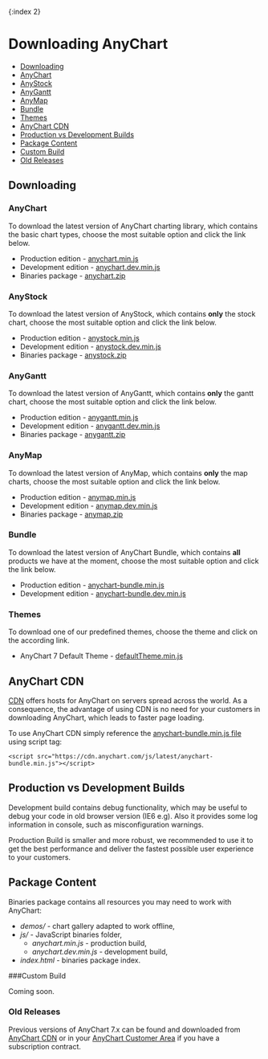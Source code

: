 {:index 2}
# Downloading AnyChart

* [Downloading](#downloading)
 * [AnyChart](#anychart)
 * [AnyStock](#anystock)
 * [AnyGantt](#anygantt)
 * [AnyMap](#anymap)
 * [Bundle](#bundle)
 * [Themes](#themes)
* [AnyChart CDN](#anychart_cdn)
* [Production vs Development Builds](#production_vs_development_builds)
* [Package Content](#package_content)
* [Custom Build](#custom_build)
* [Old Releases](#old_releases)

## Downloading

### AnyChart

To download the latest version of AnyChart charting library, which contains the basic chart types, choose the most suitable option and click the link below.
* Production edition - [anychart.min.js](https://static.anychart.com/cdn/js/latest/anychart.min.js?download)
* Development edition - [anychart.dev.min.js](https://static.anychart.com/cdn/js/latest/anychart.dev.min.js?download)
* Binaries package - [anychart.zip](https://static.anychart.com/cdn/binaries-package/latest/anychart.zip?download)  

### AnyStock

To download the latest version of AnyStock, which contains **only** the stock chart, choose the most suitable option and click the link below.
* Production edition - [anystock.min.js](https://static.anychart.com/cdn/js/latest/anystock.min.js?download)
* Development edition - [anystock.dev.min.js](https://static.anychart.com/cdn/js/latest/anystock.dev.min.js?download)
* Binaries package - [anystock.zip](https://static.anychart.com/cdn/binaries-package/latest/anystock.zip?download)  

### AnyGantt

To download the latest version of AnyGantt, which contains **only** the gantt chart, choose the most suitable option and click the link below.
* Production edition - [anygantt.min.js](https://static.anychart.com/cdn/js/latest/anygantt.min.js?download)
* Development edition - [anygantt.dev.min.js](https://static.anychart.com/cdn/js/latest/anygantt.dev.min.js?download)
* Binaries package - [anygantt.zip](https://static.anychart.com/cdn/binaries-package/latest/anygantt.zip?download)  

### AnyMap

To download the latest version of AnyMap, which contains **only** the map charts, choose the most suitable option and click the link below.
* Production edition - [anymap.min.js](https://static.anychart.com/cdn/js/latest/anymap.min.js?download)
* Development edition - [anymap.dev.min.js](https://static.anychart.com/cdn/js/latest/anymap.dev.min.js?download)
* Binaries package - [anymap.zip](https://static.anychart.com/cdn/binaries-package/latest/anymap.zip?download)

### Bundle

To download the latest version of AnyChart Bundle, which contains **all** products we have at the moment, choose the most suitable option and click the link below.
* Production edition - [anychart-bundle.min.js](https://static.anychart.com/cdn/js/latest/anychart-bundle.min.js?download)
* Development edition - [anychart-bundle.dev.min.js](https://static.anychart.com/cdn/js/latest/anychart-bundle.dev.min.js?download)

### Themes
To download one of our predefined themes, choose the theme and click on the according link.
* AnyChart 7 Default Theme - [defaultTheme.min.js](//cdn.anychart.com/themes/latest/defaultTheme.min.js)

## AnyChart CDN
<a href="//en.wikipedia.org/wiki/Content\_delivery\_network" target="_blank">CDN</a> offers hosts for AnyChart on servers spread across the world. As a consequence, the advantage of using CDN is no need for your customers in downloading AnyChart, which leads to faster page loading.
  
To use AnyChart CDN simply reference the [anychart-bundle.min.js file](//cdn.anychart.com/js/latest/anychart-bundle.min.js) using script tag:
```
<script src="https://cdn.anychart.com/js/latest/anychart-bundle.min.js"></script>
```

## Production vs Development Builds

Development build contains debug functionality, which may be useful to debug your code in old browser version (IE6 e.g). Also it provides some log information in console, such as misconfiguration warnings. 

Production Build is smaller and more robust, we recommended to use it to get the best performance and deliver the fastest possible user experience to your customers.

## Package Content
Binaries package contains all resources you may need to work with AnyChart:  
* _demos/_ - chart gallery adapted to work offline,
* _js/_ - JavaScript binaries folder,
  * _anychart.min.js_ - production build,
  * _anychart.dev.min.js_ - development build,
* _index.html_ - binaries package index.
  
###Custom Build

Coming soon.

### Old Releases

Previous versions of AnyChart 7.x can be found and downloaded from <a href="https://cdn.anychart.com/" target="_blank">AnyChart CDN</a> or in your [AnyChart Customer Area](https://www.anychart.com/customer_area/) if you have a subscription contract.
